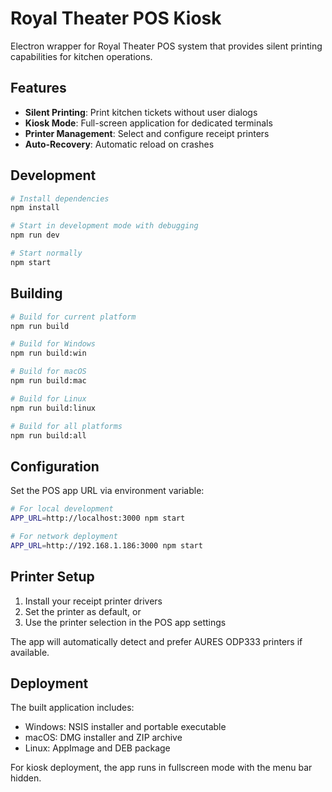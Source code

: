 # Royal Theater POS Kiosk

Electron wrapper for Royal Theater POS system that provides silent printing capabilities for kitchen operations.

## Features

- **Silent Printing**: Print kitchen tickets without user dialogs
- **Kiosk Mode**: Full-screen application for dedicated terminals
- **Printer Management**: Select and configure receipt printers
- **Auto-Recovery**: Automatic reload on crashes

## Development

```bash
# Install dependencies
npm install

# Start in development mode with debugging
npm run dev

# Start normally
npm start
```

## Building

```bash
# Build for current platform
npm run build

# Build for Windows
npm run build:win

# Build for macOS
npm run build:mac

# Build for Linux
npm run build:linux

# Build for all platforms
npm run build:all
```

## Configuration

Set the POS app URL via environment variable:

```bash
# For local development
APP_URL=http://localhost:3000 npm start

# For network deployment
APP_URL=http://192.168.1.186:3000 npm start
```

## Printer Setup

1. Install your receipt printer drivers
2. Set the printer as default, or
3. Use the printer selection in the POS app settings

The app will automatically detect and prefer AURES ODP333 printers if available.

## Deployment

The built application includes:
- Windows: NSIS installer and portable executable
- macOS: DMG installer and ZIP archive
- Linux: AppImage and DEB package

For kiosk deployment, the app runs in fullscreen mode with the menu bar hidden.